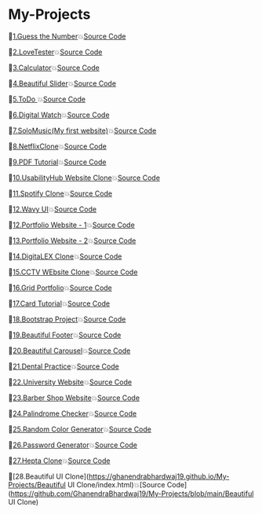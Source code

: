 # My-Projects

🎯[1.Guess the Number](https://ghanendrabhardwaj19.github.io/My-Projects/)💥[Source Code](https://github.com/GhanendraBhardwaj19/My-Projects/commit/a04d139d4776570f266d53e351c383d6d481f7b3)

🎯[2.LoveTester](https://ghanendrabhardwaj19.github.io/My-Projects/LoveTester/index.html)💥[Source Code](https://github.com/GhanendraBhardwaj19/My-Projects/blob/main/LoveTester/index.html)

🎯[3.Calculator](https://ghanendrabhardwaj19.github.io/My-Projects/calculator/index.html)💥[Source Code](https://github.com/GhanendraBhardwaj19/My-Projects/blob/main/calculator/index.html)

🎯[4.Beautiful Slider](https://ghanendrabhardwaj19.github.io/My-Projects/Slider/index.html)💥[Source Code](https://github.com/GhanendraBhardwaj19/My-Projects/blob/main/Slider)

🎯[5.ToDo ](https://ghanendrabhardwaj19.github.io/My-Projects/ToDo/index.html)💥[Source Code](https://github.com/GhanendraBhardwaj19/My-Projects/blob/main/ToDo)

🎯[6.Digital Watch](https://ghanendrabhardwaj19.github.io/My-Projects/watch/index.html)💥[Source Code](https://github.com/GhanendraBhardwaj19/My-Projects/blob/main/watch/index.html)

🎯[7.SoloMusic(My first website)](https://ghanendrabhardwaj19.github.io/My-Projects/SoloMusic/index.html)💥[Source Code](https://github.com/GhanendraBhardwaj19/My-Projects/blob/main/SoloMusic/index.html)

🎯[8.NetflixClone](https://ghanendrabhardwaj19.github.io/My-Projects/NetflixClone/index.html)💥[Source Code](https://github.com/GhanendraBhardwaj19/My-Projects/blob/main/NetflixClone)

🎯[9.PDF Tutorial](https://ghanendrabhardwaj19.github.io/My-Projects/PDFTut/index.html)💥[Source Code](https://github.com/GhanendraBhardwaj19/My-Projects/blob/main/PDFTut/index.html)

🎯[10.UsabilityHub Website Clone](https://ghanendrabhardwaj19.github.io/My-Projects/UsabilityhubClone/index.html)💥[Source Code](https://github.com/GhanendraBhardwaj19/My-Projects/blob/main/UsabilityhubClone)

🎯[11.Spotify Clone](https://ghanendrabhardwaj19.github.io/My-Projects/SpotifyClone/index.html)💥[Source Code](https://github.com/GhanendraBhardwaj19/My-Projects/blob/main/SpotifyClone/index.html)

🎯[12.Wavy UI](https://ghanendrabhardwaj19.github.io/My-Projects/WavyTut/index.html)💥[Source Code](https://github.com/GhanendraBhardwaj19/My-Projects/blob/main/WavyTut/index.html)

🎯[12.Portfolio Website - 1](https://ghanendrabhardwaj19.github.io/My-Projects/portfolio/index.html)💥[Source Code](https://github.com/GhanendraBhardwaj19/My-Projects/blob/main/portfolio/index.html)

🎯[13.Portfolio Website - 2](https://ghanendrabhardwaj19.github.io/My-Projects/PorfolioWebsite/index.html)💥[Source Code](https://github.com/GhanendraBhardwaj19/My-Projects/blob/main/PorfolioWebsite)

🎯[14.DigitaLEX Clone](https://ghanendrabhardwaj19.github.io/My-Projects/DigitaLEXClone/index.html)💥[Source Code](https://github.com/GhanendraBhardwaj19/My-Projects/blob/main/DigitaLEXClone/index.html)

🎯[15.CCTV WEbsite Clone](https://ghanendrabhardwaj19.github.io/My-Projects/CCTVWebClone/index.html)💥[Source Code](https://github.com/GhanendraBhardwaj19/My-Projects/blob/main/CCTVWebClone/index.html)

🎯[16.Grid Portfolio](https://ghanendrabhardwaj19.github.io/My-Projects/GridPortfolio/index.html)💥[Source Code](https://github.com/GhanendraBhardwaj19/My-Projects/blob/main/GridPortfolio/index.html)

🎯[17.Card Tutorial](https://ghanendrabhardwaj19.github.io/My-Projects/Cards/index.html)💥[Source Code](https://github.com/GhanendraBhardwaj19/My-Projects/blob/main/Cards/index.html)

🎯[18.Bootstrap Project](https://ghanendrabhardwaj19.github.io/My-Projects/BootstrapProject/index.html)💥[Source Code](https://github.com/GhanendraBhardwaj19/My-Projects/blob/main/BootstrapProject)

🎯[19.Beautiful Footer](https://ghanendrabhardwaj19.github.io/My-Projects/footer/index.html)💥[Source Code](https://github.com/GhanendraBhardwaj19/My-Projects/blob/main/footer/index.html)

🎯[20.Beautiful Carousel](https://ghanendrabhardwaj19.github.io/My-Projects/HTMLCSSSlider/index.html)💥[Source Code](https://github.com/GhanendraBhardwaj19/My-Projects/blob/main/HTMLCSSSlider)


🎯[21.Dental Practice](https://ghanendrabhardwaj19.github.io/My-Projects/DentalWebsite/index.html)💥[Source Code](https://github.com/GhanendraBhardwaj19/My-Projects/blob/main/DentalWebsite)

🎯[22.University Website](https://ghanendrabhardwaj19.github.io/My-Projects/UniversityWebsiteDesign/index.html)💥[Source Code](https://github.com/GhanendraBhardwaj19/My-Projects/blob/main/UniversityWebsiteDesign)

🎯[23.Barber Shop Website](https://ghanendrabhardwaj19.github.io/My-Projects/BarberShop/index.html)💥[Source Code](https://github.com/GhanendraBhardwaj19/My-Projects/blob/main/BarberShop)

🎯[24.Palindrome Checker](https://ghanendrabhardwaj19.github.io/My-Projects/palindrome/index.html)💥[Source Code](https://github.com/GhanendraBhardwaj19/My-Projects/blob/main/palindrome)

🎯[25.Random Color Generator](https://ghanendrabhardwaj19.github.io/My-Projects/randomcolor/index.html)💥[Source Code](https://github.com/GhanendraBhardwaj19/My-Projects/blob/main/randomcolor/index.html)


🎯[26.Password Generator](https://ghanendrabhardwaj19.github.io/My-Projects/PasswordGenerator/index.html)💥[Source Code](https://github.com/GhanendraBhardwaj19/My-Projects/blob/main/PasswordGenerator)

🎯[27.Hepta Clone](https://ghanendrabhardwaj19.github.io/My-Projects/HeptaClone/index.html)💥[Source Code](https://github.com/GhanendraBhardwaj19/My-Projects/blob/main/HeptaClone)

🎯[28.Beautiful UI Clone](https://ghanendrabhardwaj19.github.io/My-Projects/Beautiful UI Clone/index.html)💥[Source Code](https://github.com/GhanendraBhardwaj19/My-Projects/blob/main/Beautiful UI Clone)

